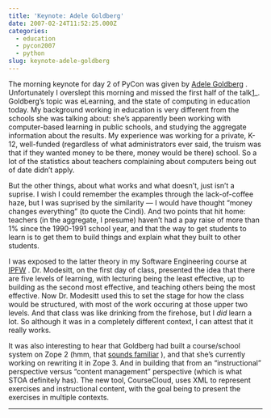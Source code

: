 ```yaml
---
title: 'Keynote: Adele Goldberg'
date: 2007-02-24T11:52:25.000Z
categories:
  - education
  - pycon2007
  - python
slug: keynote-adele-goldberg
---
```

The morning keynote for day 2 of PyCon was given by [Adele Goldberg][1] . Unfortunately I overslept this morning and missed the first half of the talk[1]_. Goldberg’s topic was eLearning, and the state of computing in education today. My background working in education is very different from the schools she was talking about: she’s apparently been working with computer-based learning in public schools, and studying the aggregate information about the results. My experience was working for a private, K-12, well-funded (regardless of what administrators ever said, the truism was that if they wanted money to be there, money would be there) school. So a lot of the statistics about teachers complaining about computers being out of date didn’t apply.

But the other things, about what works and what doesn’t, just isn’t a suprise. I wish I could remember the examples through the lack-of-coffee haze, but I was suprised by the similarity — I would have thought “money changes everything” (to quote the Cindi). And two points that hit home: teachers (in the aggregate, I presume) haven’t had a pay raise of more than 1% since the 1990-1991 school year, and that the way to get students to learn is to get them to build things and explain what they built to other students.

I was exposed to the latter theory in my Software Engineering course at [IPFW][2] . Dr. Modesitt, on the first day of class, presented the idea that there are five levels of learning, with lecturing being the least effective, up to building as the second most effective, and teaching others being the most effective. Now Dr. Modesitt used this to set the stage for how the class would be structured, with most of the work occuring at those upper two levels. And that class was like drinking from the firehose, but I _did_ learn a lot. So although it was in a completely different context, I can attest that it really works.

It was also interesting to hear that Goldberg had built a course/school system on Zope 2 (hmm, that [sounds familiar][3] ), and that she’s currently working on rewriting it in Zope 3. And in building that from an “instructional” perspective versus “content management” perspective (which is what STOA definitely has). The new tool, CourseCloud, uses XML to represent exercises and instructional content, with the goal being to present the exercises in multiple contexts.

---



 [1]: http://en.wikipedia.org/wiki/Adele_Goldberg_%28computer_scientist%29
 [2]: http://ipfw.edu
 [3]: http://tech.canterburyschool.org/tech/STOA
